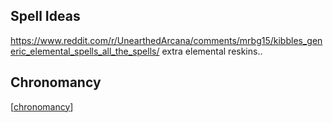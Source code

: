 ## Spell Ideas

https://www.reddit.com/r/UnearthedArcana/comments/mrbg15/kibbles_generic_elemental_spells_all_the_spells/
extra elemental reskins..

## Chronomancy
[[chronomancy]]

[//begin]: # "Autogenerated link references for markdown compatibility"
[chronomancy]: chronomancy "Chronomancy"
[//end]: # "Autogenerated link references"
